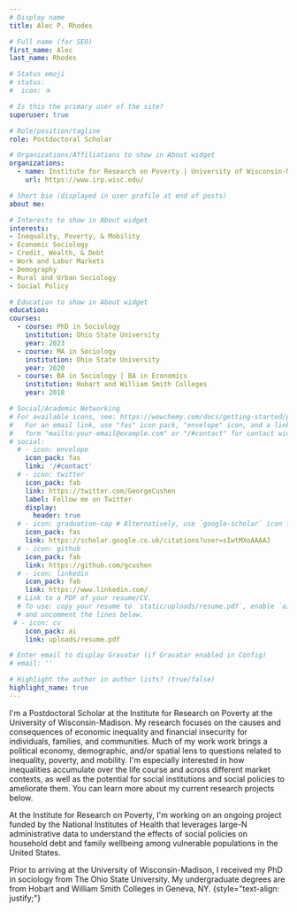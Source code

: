 ```yaml
---
# Display name
title: Alec P. Rhodes

# Full name (for SEO)
first_name: Alec
last_name: Rhodes

# Status emoji
# status:
#  icon: ☕️

# Is this the primary user of the site?
superuser: true

# Role/position/tagline
role: Postdoctoral Scholar

# Organizations/Affiliations to show in About widget
organizations:
  - name: Institute for Research on Poverty | University of Wisconsin-Madison
    url: https://www.irp.wisc.edu/

# Short bio (displayed in user profile at end of posts)
about me: 

# Interests to show in About widget
interests:
- Inequality, Poverty, & Mobility
- Economic Sociology
- Credit, Wealth, & Debt
- Work and Labor Markets
- Demography
- Rural and Urban Sociology 
- Social Policy

# Education to show in About widget
education:
courses: 
  - course: PhD in Sociology
    institution: Ohio State University
    year: 2023
  - course: MA in Sociology
    institution: Ohio State University
    year: 2020
  - course: BA in Sociology | BA in Economics 
    institution: Hobart and William Smith Colleges
    year: 2018

# Social/Academic Networking
# For available icons, see: https://wowchemy.com/docs/getting-started/page-builder/#icons
#   For an email link, use "fas" icon pack, "envelope" icon, and a link in the
#   form "mailto:your-email@example.com" or "/#contact" for contact widget.
# social:
  # - icon: envelope
    icon_pack: fas
    link: '/#contact'
  # - icon: twitter
    icon_pack: fab
    link: https://twitter.com/GeorgeCushen
    label: Follow me on Twitter
    display:
      header: true
  # - icon: graduation-cap # Alternatively, use `google-scholar` icon from `ai` icon pack
    icon_pack: fas
    link: https://scholar.google.co.uk/citations?user=sIwtMXoAAAAJ
  # - icon: github
    icon_pack: fab
    link: https://github.com/gcushen
  # - icon: linkedin
    icon_pack: fab
    link: https://www.linkedin.com/
  # Link to a PDF of your resume/CV.
  # To use: copy your resume to `static/uploads/resume.pdf`, enable `ai` icons in `params.yaml`,
  # and uncomment the lines below.
 # - icon: cv
    icon_pack: ai
    link: uploads/resume.pdf

# Enter email to display Gravatar (if Gravatar enabled in Config)
# email: ''

# Highlight the author in author lists? (true/false)
highlight_name: true
---
```


I'm a Postdoctoral Scholar at the Institute for Research on Poverty at the University of Wisconsin-Madison. My research focuses on the causes and consequences of economic inequality and financial insecurity for individuals, families, and communities. Much of my work work brings a political economy, demographic, and/or spatial lens to questions related to inequality, poverty, and mobility. I'm especially interested in how inequalities accumulate over the life course and across different market contexts, as well as the potential for social institutions and social policies to ameliorate them. You can learn more about my current research projects below.

At the Institute for Research on Poverty, I'm working on an ongoing project funded by the National Institutes of Health that leverages large-N administrative data to understand the effects of social policies on household debt and family wellbeing among vulnerable populations in the United States.

Prior to arriving at the University of Wisconsin-Madison, I received my PhD in sociology from The Ohio State University. My undergraduate degrees are from Hobart and William Smith Colleges in Geneva, NY.
{style="text-align: justify;"}
